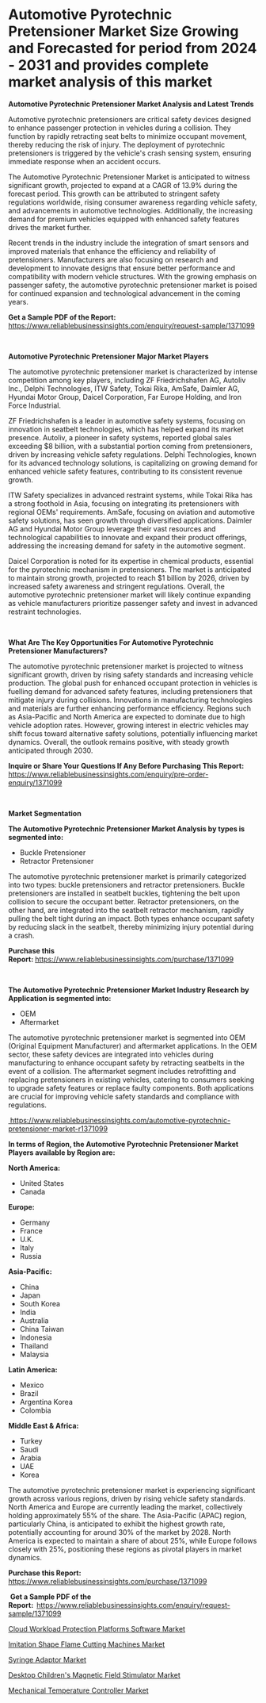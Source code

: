 <p><h1>Automotive Pyrotechnic Pretensioner Market Size Growing and Forecasted for period from 2024 - 2031 and provides complete market analysis of this market</h1></p><p><strong>Automotive Pyrotechnic Pretensioner Market Analysis and Latest Trends</strong></p>
<p><p>Automotive pyrotechnic pretensioners are critical safety devices designed to enhance passenger protection in vehicles during a collision. They function by rapidly retracting seat belts to minimize occupant movement, thereby reducing the risk of injury. The deployment of pyrotechnic pretensioners is triggered by the vehicle's crash sensing system, ensuring immediate response when an accident occurs.</p><p>The Automotive Pyrotechnic Pretensioner Market is anticipated to witness significant growth, projected to expand at a CAGR of 13.9% during the forecast period. This growth can be attributed to stringent safety regulations worldwide, rising consumer awareness regarding vehicle safety, and advancements in automotive technologies. Additionally, the increasing demand for premium vehicles equipped with enhanced safety features drives the market further. </p><p>Recent trends in the industry include the integration of smart sensors and improved materials that enhance the efficiency and reliability of pretensioners. Manufacturers are also focusing on research and development to innovate designs that ensure better performance and compatibility with modern vehicle structures. With the growing emphasis on passenger safety, the automotive pyrotechnic pretensioner market is poised for continued expansion and technological advancement in the coming years.</p></p>
<p><strong>Get a Sample PDF of the Report:&nbsp;</strong> <a href="https://www.reliablebusinessinsights.com/enquiry/request-sample/1371099?utm_campaign=112&utm_medium=2&utm_source=Github&utm_content=ia&utm_term=06122024&utm_id=automotive-pyrotechnic-pretensioner">https://www.reliablebusinessinsights.com/enquiry/request-sample/1371099</a></p>
<p>&nbsp;</p>
<p><strong>Automotive Pyrotechnic Pretensioner Major Market Players</strong></p>
<p><p>The automotive pyrotechnic pretensioner market is characterized by intense competition among key players, including ZF Friedrichshafen AG, Autoliv Inc., Delphi Technologies, ITW Safety, Tokai Rika, AmSafe, Daimler AG, Hyundai Motor Group, Daicel Corporation, Far Europe Holding, and Iron Force Industrial. </p><p>ZF Friedrichshafen is a leader in automotive safety systems, focusing on innovation in seatbelt technologies, which has helped expand its market presence. Autoliv, a pioneer in safety systems, reported global sales exceeding $8 billion, with a substantial portion coming from pretensioners, driven by increasing vehicle safety regulations. Delphi Technologies, known for its advanced technology solutions, is capitalizing on growing demand for enhanced vehicle safety features, contributing to its consistent revenue growth.</p><p>ITW Safety specializes in advanced restraint systems, while Tokai Rika has a strong foothold in Asia, focusing on integrating its pretensioners with regional OEMs' requirements. AmSafe, focusing on aviation and automotive safety solutions, has seen growth through diversified applications. Daimler AG and Hyundai Motor Group leverage their vast resources and technological capabilities to innovate and expand their product offerings, addressing the increasing demand for safety in the automotive segment.</p><p>Daicel Corporation is noted for its expertise in chemical products, essential for the pyrotechnic mechanism in pretensioners. The market is anticipated to maintain strong growth, projected to reach $1 billion by 2026, driven by increased safety awareness and stringent regulations. Overall, the automotive pyrotechnic pretensioner market will likely continue expanding as vehicle manufacturers prioritize passenger safety and invest in advanced restraint technologies.</p></p>
<p>&nbsp;</p>
<p><strong>What Are The Key Opportunities For Automotive Pyrotechnic Pretensioner Manufacturers?</strong></p>
<p><p>The automotive pyrotechnic pretensioner market is projected to witness significant growth, driven by rising safety standards and increasing vehicle production. The global push for enhanced occupant protection in vehicles is fuelling demand for advanced safety features, including pretensioners that mitigate injury during collisions. Innovations in manufacturing technologies and materials are further enhancing performance efficiency. Regions such as Asia-Pacific and North America are expected to dominate due to high vehicle adoption rates. However, growing interest in electric vehicles may shift focus toward alternative safety solutions, potentially influencing market dynamics. Overall, the outlook remains positive, with steady growth anticipated through 2030.</p></p>
<p><strong>Inquire or Share Your Questions If Any Before Purchasing This Report:</strong> <a href="https://www.reliablebusinessinsights.com/enquiry/pre-order-enquiry/1371099?utm_campaign=112&utm_medium=2&utm_source=Github&utm_content=ia&utm_term=06122024&utm_id=automotive-pyrotechnic-pretensioner">https://www.reliablebusinessinsights.com/enquiry/pre-order-enquiry/1371099</a></p>
<p>&nbsp;</p>
<p><strong>Market Segmentation</strong></p>
<p><strong>The Automotive Pyrotechnic Pretensioner Market Analysis by types is segmented into:</strong></p>
<p><ul><li>Buckle Pretensioner</li><li>Retractor Pretensioner</li></ul></p>
<p><p>The automotive pyrotechnic pretensioner market is primarily categorized into two types: buckle pretensioners and retractor pretensioners. Buckle pretensioners are installed in seatbelt buckles, tightening the belt upon collision to secure the occupant better. Retractor pretensioners, on the other hand, are integrated into the seatbelt retractor mechanism, rapidly pulling the belt tight during an impact. Both types enhance occupant safety by reducing slack in the seatbelt, thereby minimizing injury potential during a crash.</p></p>
<p><strong>Purchase this Report:&nbsp;</strong><a href="https://www.reliablebusinessinsights.com/purchase/1371099?utm_campaign=112&utm_medium=2&utm_source=Github&utm_content=ia&utm_term=06122024&utm_id=automotive-pyrotechnic-pretensioner">https://www.reliablebusinessinsights.com/purchase/1371099</a></p>
<p>&nbsp;</p>
<p><strong>The Automotive Pyrotechnic Pretensioner Market Industry Research by Application is segmented into:</strong></p>
<p><ul><li>OEM</li><li>Aftermarket</li></ul></p>
<p><p>The automotive pyrotechnic pretensioner market is segmented into OEM (Original Equipment Manufacturer) and aftermarket applications. In the OEM sector, these safety devices are integrated into vehicles during manufacturing to enhance occupant safety by retracting seatbelts in the event of a collision. The aftermarket segment includes retrofitting and replacing pretensioners in existing vehicles, catering to consumers seeking to upgrade safety features or replace faulty components. Both applications are crucial for improving vehicle safety standards and compliance with regulations.</p></p>
<p><a href="https://www.reliablebusinessinsights.com/automotive-pyrotechnic-pretensioner-market-r1371099?utm_campaign=112&utm_medium=2&utm_source=Github&utm_content=ia&utm_term=06122024&utm_id=automotive-pyrotechnic-pretensioner">&nbsp;https://www.reliablebusinessinsights.com/automotive-pyrotechnic-pretensioner-market-r1371099</a></p>
<p><strong>In terms of Region, the Automotive Pyrotechnic Pretensioner Market Players available by Region are:</strong></p>
<p>
    <p> <strong> North America: </strong>
        <ul>
            <li>United States</li>
            <li>Canada</li>
        </ul>
        </p> 
    <p> <strong> Europe: </strong>
        <ul>
            <li>Germany</li>
            <li>France</li>
            <li>U.K.</li>
            <li>Italy</li>
            <li>Russia</li>
        </ul>
        </p> 
    <p> <strong> Asia-Pacific: </strong>
        <ul>
            <li>China</li>
            <li>Japan</li>
            <li>South Korea</li>
            <li>India</li>
            <li>Australia</li>
            <li>China Taiwan</li>
            <li>Indonesia</li>
            <li>Thailand</li>
            <li>Malaysia</li>
        </ul>
        </p> 
    <p> <strong> Latin America: </strong>
        <ul>
            <li>Mexico</li>
            <li>Brazil</li>
            <li>Argentina Korea</li>
            <li>Colombia</li>
        </ul>
        </p> 
    <p> <strong> Middle East & Africa: </strong>
        <ul>
            <li>Turkey</li>
            <li>Saudi</li>
            <li>Arabia</li>
            <li>UAE</li>
            <li>Korea</li>
        </ul>
    </p>
    </p>
<p><p>The automotive pyrotechnic pretensioner market is experiencing significant growth across various regions, driven by rising vehicle safety standards. North America and Europe are currently leading the market, collectively holding approximately 55% of the share. The Asia-Pacific (APAC) region, particularly China, is anticipated to exhibit the highest growth rate, potentially accounting for around 30% of the market by 2028. North America is expected to maintain a share of about 25%, while Europe follows closely with 25%, positioning these regions as pivotal players in market dynamics.</p></p>
<p><strong>Purchase this Report: </strong><a href="https://www.reliablebusinessinsights.com/purchase/1371099?utm_campaign=112&utm_medium=2&utm_source=Github&utm_content=ia&utm_term=06122024&utm_id=automotive-pyrotechnic-pretensioner">https://www.reliablebusinessinsights.com/purchase/1371099</a></p>
<p>&nbsp;<strong>Get a Sample PDF of the Report:&nbsp;&nbsp;</strong><a href="https://www.reliablebusinessinsights.com/enquiry/request-sample/1371099?utm_campaign=112&utm_medium=2&utm_source=Github&utm_content=ia&utm_term=06122024&utm_id=automotive-pyrotechnic-pretensioner">https://www.reliablebusinessinsights.com/enquiry/request-sample/1371099</a></p>
<p><strong></strong></p>
<p><p><a href="https://www.linkedin.com/pulse/the-hashub-gdiff?utm_campaign=112&utm_medium=2&utm_source=Github&utm_content=ia&utm_term=06122024&utm_id=automotive-pyrotechnic-pretensioner">Cloud Workload Protection Platforms Software Market</a></p><p><a href="https://github.com/jerhoskinson197676/Market-Research-Report-List-1/blob/main/imitation-shape-flame-cutting-machines-market.md?utm_campaign=112&utm_medium=2&utm_source=Github&utm_content=ia&utm_term=06122024&utm_id=automotive-pyrotechnic-pretensioner">Imitation Shape Flame Cutting Machines Market</a></p><p><a href="https://www.linkedin.com/pulse/the-hashub-gdiff?utm_campaign=112&utm_medium=2&utm_source=Github&utm_content=ia&utm_term=06122024&utm_id=automotive-pyrotechnic-pretensioner">Syringe Adaptor Market</a></p><p><a href="https://issuu.com/reportprime-2/docs/desktop-childrens-magnetic-field-stimulator-market?utm_campaign=112&utm_medium=2&utm_source=Github&utm_content=ia&utm_term=06122024&utm_id=automotive-pyrotechnic-pretensioner">Desktop Children's Magnetic Field Stimulator Market</a></p><p><a href="https://issuu.com/reportprime-2/docs/mechanical-temperature-controller-market-size-2030?utm_campaign=112&utm_medium=2&utm_source=Github&utm_content=ia&utm_term=06122024&utm_id=automotive-pyrotechnic-pretensioner">Mechanical Temperature Controller Market</a></p></p>